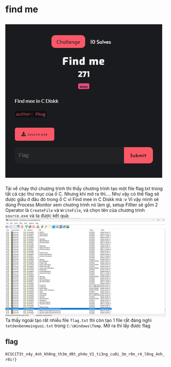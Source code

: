 # find me

![challenge](./chall1.png)
---
Tải về chạy thử chương trình thì thấy chương trình tạo một file flag.txt trong tất cả các thư mục của ổ C. Nhưng khi mở ra thì....
Như vậy có thể flag sẽ được giấu ở đâu đó trong ổ C vì Find mee in C Diskk mà :v Vì vậy mình sẽ dùng Process Monitor xem chương trình nó làm gì, setup Fillter sẽ gồm 2 Operator là `CreateFile` và `WriteFile`, và chọn tên của chương trình `source.exe` và ta được kết quả:
![procmon](./procmon.png)
Ta thấy ngoài tạo rất nhiều file `flag.txt` thì còn tạo 1 file rất đáng nghi `tetdenbenmoinguoi.txt` trong `C:\Windows\Temp`. Mở ra thì lấy được flag
## flag

`KCSC{T3t_n4y_4nh_kh0ng_th3m_d0t_ph4o_V1_ti3ng_cu0i_3m_r0n_r4_l0ng_4nh_r0i!}`